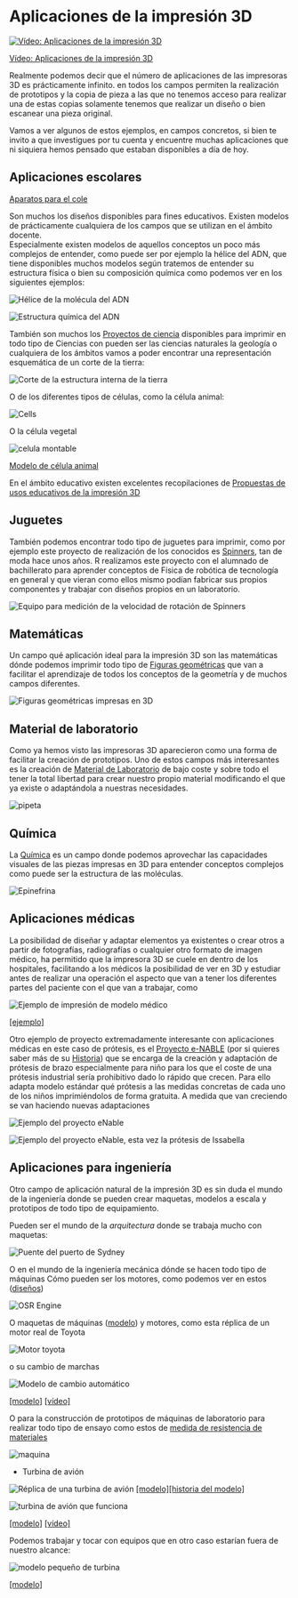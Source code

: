 # Aplicaciones de la impresión 3D

[![Vídeo: Aplicaciones de la impresión 3D](https://img.youtube.com/vi/rx7sOvkTJaU/0.jpg)](https://drive.google.com/file/d/1LC2ZIpNanY9b26CEf6Yww9RNSlE6En7V/view?usp=sharing)

[Vídeo: Aplicaciones de la impresión 3D](https://drive.google.com/file/d/1LC2ZIpNanY9b26CEf6Yww9RNSlE6En7V/view?usp=sharing)

Realmente podemos decir que el número de aplicaciones de las impresoras 3D es prácticamente infinito.  en todos los campos permiten la realización de prototipos y la copia de pieza a las que no tenemos acceso para realizar una de estas copias solamente tenemos que realizar un diseño o bien escanear una pieza original.

Vamos a ver algunos de estos ejemplos, en campos concretos, si bien te invito a que investigues por tu cuenta y encuentre muchas aplicaciones que ni siquiera hemos pensado que estaban disponibles a día de hoy.


## Aplicaciones escolares

[Aparatos para el cole](https://www.thingiverse.com/javacasm/collections/cole)


Son muchos los diseños disponibles para fines educativos. Existen modelos de prácticamente cualquiera de los campos que se utilizan en el ámbito docente.  
Especialmente existen modelos de aquellos conceptos un poco más complejos de entender, como puede ser por ejemplo la hélice del ADN, que tiene disponibles muchos modelos según tratemos de entender su estructura física o bien su composición química como podemos ver en los siguientes ejemplos:


![Hélice de la molécula del ADN](https://cdn.thingiverse.com/renders/04/19/93/ee/b7/d2b5ca33bd970f64a6301fa75ae2eb22_preview_card.jpg)


![Estructura química del ADN](https://cdn.thingiverse.com/renders/b3/30/1e/02/f9/1a99206dd09823bf94f50f0091af27cb_preview_card.JPG)

También son muchos los [Proyectos de ciencia](https://www.thingiverse.com/MakerBotLearning/collections/science-projects) disponibles para imprimir en todo tipo de Ciencias con pueden ser las ciencias naturales la geología o cualquiera de los ámbitos vamos a poder encontrar una representación esquemática de un corte de la tierra:

![Corte de la estructura interna de la tierra](https://cdn.thingiverse.com/renders/30/e8/04/d6/6d/IMG_1895_Crop_preview_card.jpg)

O de los diferentes tipos de células, como la célula animal:

![Cells](https://cdn.thingiverse.com/renders/cb/27/3c/11/fb/61d0922c1fe213079382f35dd90a4a82_preview_card.jpg)

O la célula vegetal

![celula montable](https://thingiverse-production-new.s3.amazonaws.com/renders/31/87/51/87/f2/882eee1e76aaafc4e3609c0776acdadb_preview_featured.jpg)

[Modelo de célula animal](https://www.thingiverse.com/thing:2485063)

En el ámbito educativo existen excelentes recopilaciones de [Propuestas de usos educativos de la impresión 3D](http://www3.gobiernodecanarias.org/medusa/ecoescuela/3d/impresion-3d/como-funciona/propuestas-de-uso-educativo-de-la-impresion-3d/)

## Juguetes

También podemos encontrar todo tipo de juguetes para imprimir,  como por ejemplo este proyecto de realización de los conocidos  es [Spinners](https://github.com/javacasm/Spinners),  tan de moda hace unos años. R realizamos este proyecto con el alumnado de bachillerato para aprender conceptos de Física de robótica de tecnología en general y que vieran como ellos mismo podían fabricar sus propios componentes y trabajar con diseños propios en un laboratorio.

![Equipo para medición de la velocidad de rotación de Spinners](https://github.com/javacasm/Spinners/raw/master/images/Montaje_testBench.jpg)


## Matemáticas

Un campo  qué aplicación ideal para la impresión 3D son las matemáticas dónde podemos imprimir todo tipo de [Figuras geométricas](https://www.thingiverse.com/javacasm/collections/figuras-geometricas) que van a facilitar el aprendizaje de todos los conceptos de la geometría y de muchos campos diferentes.

![Figuras geométricas impresas en 3D](https://cdn.thingiverse.com/renders/ca/20/46/b6/76/SAM_0732_preview_card.JPG)

## Material de laboratorio

Como ya hemos visto las impresoras 3D aparecieron como una forma de facilitar la creación de prototipos.  Uno de estos campos más interesantes es la creación de [Material de Laboratorio](https://www.thingiverse.com/javacasm/collections/laboratorio) de bajo coste y sobre todo el tener la total libertad para crear nuestro propio material modificando el que ya existe o adaptándola a nuestras necesidades.

![pipeta](https://cdn.thingiverse.com/renders/d7/68/6a/35/52/IMG_1752_preview_card.jpg)

## Química

La [Química](https://www.thingiverse.com/javacasm/collections/quimica)  es un campo donde podemos aprovechar las capacidades visuales de las piezas impresas en 3D para entender conceptos complejos como puede ser la estructura de las moléculas.


![Epinefrina](https://cdn.thingiverse.com/renders/94/43/04/e5/03/WP_20141007_010_preview_card.jpg)

## Aplicaciones médicas

La posibilidad de diseñar y adaptar elementos ya existentes o crear otros a partir de fotografías,  radiografías  o cualquier otro formato de imagen médico, ha permitido que la impresora 3D se cuele en dentro de los hospitales, facilitando a los médicos la posibilidad de ver en 3D y estudiar antes de realizar una operación el aspecto que van a tener los diferentes partes del paciente con el que van a trabajar, como 

![Ejemplo de impresión de modelo médico](./images/Hospital3D.png)

[[ejemplo]](https://twitter.com/rupermac/status/722907922930380801)

Otro ejemplo de proyecto extremadamente interesante con aplicaciones médicas en este caso de prótesis, es el [Proyecto e-NABLE](http://enablingthefuture.org/) (por si quieres saber más de su [Historia](http://www.imprimalia3d.com/noticias/2014/03/06/001528/pr-tesis-manos-mediante-impresi-n-3d)) que se encarga de la creación y adaptación de prótesis de brazo especialmente para niño para los que el coste de una prótesis industrial sería prohibitivo dado lo rápido que crecen. Para ello adapta modelo estándar qué prótesis a las medidas concretas de cada uno de los niños imprimiéndolos de forma gratuita. A medida que van creciendo se van haciendo nuevas adaptaciones


![Ejemplo del proyecto eNable](./images/NEWRELOADED.jpg)

![Ejemplo del proyecto eNable, esta vez la prótesis de Issabella](./images/ISABELLAARMteam.jpg)

## Aplicaciones para ingeniería

Otro campo de aplicación natural de la impresión 3D es sin duda el mundo de la ingeniería donde se pueden crear maquetas, modelos a escala y prototipos de todo tipo de equipamiento.

Pueden ser el mundo de la *arquitectura* donde se trabaja mucho con maquetas:

![Puente del puerto de Sydney](https://c4.staticflickr.com/8/7369/9148811913_5e6288750d_n.jpg)

O en el mundo de la ingeniería mecánica dónde se hacen todo tipo de máquinas Cómo pueden ser los motores, como podemos ver en estos ([diseños](https://github.com/gNSortino/OSREngines))

![OSR Engine](./images/OSREngine.png)

O maquetas de máquinas ([modelo](http://www.thingiverse.com/thing:644933)) y motores, como esta réplica de un motor real de Toyota

![Motor toyota](./images/motorToyota.jpg)

o su cambio de marchas

![Modelo de cambio automático](./images/cajaCambiosToyota.jpeg)

[[modelo]](http://www.thingiverse.com/thing:713815)  [[vídeo]](https://www.youtube.com/watch?v=-FyC3dn3HJY)

O para la construcción de prototipos de máquinas de laboratorio  para realizar todo tipo de ensayo como estos de [medida de resistencia de materiales](http://3dprint.com/57992/testrbot-3d-print-testing/) 

![maquina](http://3dprint.com/wp-content/uploads/2015/04/test.png)

* Turbina de avión

![Réplica de una turbina de avión](http://3dprint.com/wp-content/uploads/2014/10/jets1.jpg) [[modelo]](https://www.thingiverse.com/thing:392115)[[historia del modelo]](http://3dprint.com/17716/3d-printed-jet-engine/)

![turbina de avión que funciona](http://thingiverse-production-new.s3.amazonaws.com/renders/f5/fe/54/c3/53/Gerrys_Jet_Engine_preview_featured.jpg)

[[modelo]](http://www.thingiverse.com/thing:114468)    [[vídeo]](https://www.youtube.com/watch?v=6rX4xv5-NvE)

Podemos trabajar y tocar con equipos que en otro caso estarían fuera de nuestro alcance:

![modelo pequeño de turbina](http://3dprint.com/wp-content/uploads/2014/07/buildyourown5.gif)

[[modelo]](https://www.thingiverse.com/thing:392115)

